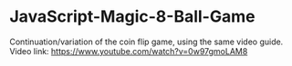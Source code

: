 # JavaScript-Magic-8-Ball-Game
Continuation/variation of the coin flip game, using the same video guide. Video link: https://www.youtube.com/watch?v=0w97gmoLAM8
